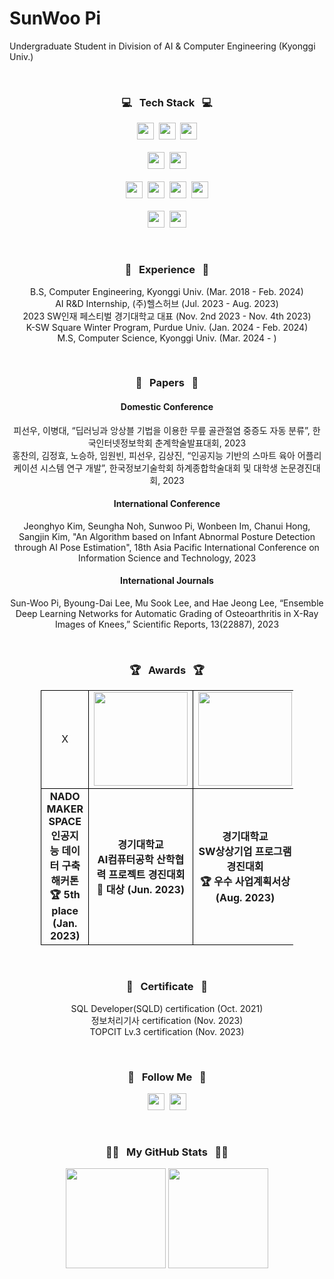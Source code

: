 # SunWoo Pi  

Undergraduate Student in Division of AI & Computer Engineering (Kyonggi Univ.)

<br>

<h3 align="center">💻 &nbsp Tech Stack &nbsp 💻</h3>
<p align="center">
  <img height=27em src="https://img.shields.io/badge/Python-3766AB?style=flat&logo=Python&logoColor=white"/></a>&nbsp
  <img height=27em src="https://img.shields.io/badge/C-A8B9CC?style=flat&logo=C&logoColor=white"/></a>&nbsp
  <img height=27em src="https://img.shields.io/badge/Java-F80000?style=flat&logo=Oracle&logoColor=white"/></a>
  <br><br>
  <img height=27em src="https://img.shields.io/badge/PyTorch-EE4C2C?style=flat&logo=PyTorch&logoColor=white"/></a>&nbsp
  <img height=27em src="https://img.shields.io/badge/OpenCV-5C3EE8?style=flat&logo=OpenCV&logoColor=white"/></a>
  <br><br>
  <img height=27em src="https://img.shields.io/badge/Linux-FCC624?style=flat&logo=Linux&logoColor=white"/></a>&nbsp
  <img height=27em src="https://img.shields.io/badge/Raspberry Pi-A22846?style=flat&logo=Raspberry Pi&logoColor=white"/></a>&nbsp
  <img height=27em src="https://img.shields.io/badge/Git-F05032?style=flat&logo=git&logoColor=white"/></a>&nbsp
  <img height=27em src="https://img.shields.io/badge/Docker-2496ED?style=flat&logo=Docker&logoColor=white"/></a>
  <br><br>
  <img height=27em src="https://img.shields.io/badge/AWS-232F3E?style=flat&logo=AmazonAWS&logoColor=white"/></a>&nbsp
  <img height=27em src="https://img.shields.io/badge/Firebase-FFCA28?style=flat&logo=Firebase&logoColor=white"/></a>
</p>

<br>

<h3 align="center">🏢 &nbsp Experience &nbsp 🏢</h3>
<p align="center">
B.S, Computer Engineering, Kyonggi Univ. (Mar. 2018 - Feb. 2024)<br>
AI R&D Internship, (주)헬스허브 (Jul. 2023 - Aug. 2023)<br>
2023 SW인재 페스티벌 경기대학교 대표 (Nov. 2nd 2023 - Nov. 4th 2023)<br>
K-SW Square Winter Program, Purdue Univ. (Jan. 2024 - Feb. 2024)<br>
M.S, Computer Science, Kyonggi Univ. (Mar. 2024 - )
</p>

<br>

<h3 align="center">📰 &nbsp Papers &nbsp 📰</h3>

<h4 align="center" style="font-weight: 700;">Domestic Conference</h4>
<p align="center">
피선우, 이병대, “딥러닝과 앙상블 기법을 이용한 무릎 골관절염 중증도 자동 분류”, 한국인터넷정보학회 춘계학술발표대회, 2023<br>
홍찬의, 김정효, 노승하, 임원빈, 피선우, 김상진, “인공지능 기반의 스마트 육아 어플리케이션 시스템 연구 개발”, 한국정보기술학회 하계종합학술대회 및 대학생 논문경진대회, 2023<br>
</p>
<h4 align="center" style="font-weight: 700;">International Conference</h4>
<p align="center">
Jeonghyo Kim, Seungha Noh, Sunwoo Pi, Wonbeen Im, Chanui Hong, Sangjin Kim, "An Algorithm based on Infant Abnormal Posture Detection through AI Pose Estimation", 18th Asia Pacific International Conference on Information Science and Technology, 2023<br>
</p>
<h4 align="center" style="font-weight: 700;">International Journals</h4>
<p align="center">
Sun-Woo Pi, Byoung-Dai Lee, Mu Sook Lee, and Hae Jeong Lee, “Ensemble Deep Learning Networks for Automatic Grading of Osteoarthritis in X-Ray Images of Knees,” Scientific Reports, 13(22887), 2023<br>
</p>

<br>

<h3 align="center">🏆 &nbsp Awards &nbsp 🏆</h3>
<p align="center">
<table align="center" style="border-collapse: collapse; width: 80%;">
  <tr>
    <td style="border: 1px solid black; text-align: center;">X</td>
    <td style="border: 1px solid black;"><img src="2023 상상기업_우수 사업계획서상_LSTM.jpg" width="150px" style="display: block; margin-left: auto; margin-right: auto;"></td>
    <td style="border: 1px solid black;"><img src="심화캡스톤디자인_대상_LSTM.jpg" width="150px" style="display: block; margin-left: auto; margin-right: auto;"></td>
    <td style="border: 1px solid black;"><img src="2023 상상기업_우수상_LSTM.jpg" width="150px" style="display: block; margin-left: auto; margin-right: auto;"></td>
    <td style="border: 1px solid black;"><img src="공개SW 개발자대회_큐브리드대표상_LSTM.jpg" width="150px" style="display: block; margin-left: auto; margin-right: auto;"></td>
  </tr>
  <tr>
    <td style="border: 1px solid black; text-align: center;"><b>NADO MAKER SPACE<br>인공지능 데이터 구축 해커톤<br>🏆 5th place (Jan. 2023)</b></td>
    <td style="border: 1px solid black; text-align: center;"><b>경기대학교<br>AI컴퓨터공학 산학협력 프로젝트 경진대회<br>🥇 대상 (Jun. 2023)</b></td>
    <td style="border: 1px solid black; text-align: center;"><b>경기대학교<br>SW상상기업 프로그램 경진대회<br>🏆 우수 사업계획서상 (Aug. 2023)</b></td>
    <td style="border: 1px solid black; text-align: center;"><b>경기대학교<br>SW상상기업 프로그램 경진대회<br>🥈 우수상 (Nov. 2023)</b></td>
    <td style="border: 1px solid black; text-align: center;"><b>과학기술정보통신부<br>공개SW 개발자대회<br>🥉 큐브리드 대표상(동상) (Dec. 2023)</b></td>
  </tr>
</table>
</p>

<br>

<h3 align="center">📜 &nbsp Certificate &nbsp 📜</h3>
<p align="center">
SQL Developer(SQLD) certification (Oct. 2021)<br>
정보처리기사 certification (Nov. 2023)<br>
TOPCIT Lv.3 certification (Nov. 2023)<br>
</p>

<br>

<h3 align="center">🌈 &nbsp Follow Me &nbsp 🌈</h3>
<p align="center">
  <a href="https://velog.io/@ppssww1202"><img height=27em src="https://img.shields.io/badge/Tech Blog-11B48A?style=flat&logo=Vimeo&logoColor=white&link=https://velog.io/@ppssww1202"/></a>&nbsp
  <a href="mailto:ppssww1202@gmail.com"><img height=27em src="https://img.shields.io/badge/Gmail-d14836?style=flat&logo=Gmail&logoColor=white&link=ppssww1202@gmail.com"/></a>
</p>

<br>

<h3 align="center">👩‍💻 &nbsp My GitHub Stats &nbsp 👩‍💻</h3>
<p align = "center">
  <img height="160em" src="https://github-readme-stats.vercel.app/api/?username=SunWoo98Pi&cache_seconds=1800&theme=dracula&line_height=27" >
  <img height="160em" src="https://github-readme-streak-stats.herokuapp.com/?user=SunWoo98Pi&hide_border=true&theme=dracula"/>
</p>

<!--
**SunWoo98Pi/SunWoo98Pi** is a ✨ _special_ ✨ repository because its `README.md` (this file) appears on your GitHub profile.

Here are some ideas to get you started:

- 🔭 I’m currently working on ...
- 🌱 I’m currently learning ...
- 👯 I’m looking to collaborate on ...
- 🤔 I’m looking for help with ...
- 💬 Ask me about ...
- 📫 How to reach me: ...
- 😄 Pronouns: ...
- ⚡ Fun fact: ...
-->
